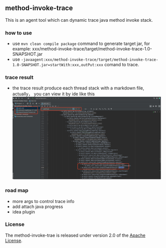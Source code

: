 ## method-invoke-trace
This is an agent tool which can dynamic trace java method invoke stack.
### how to use
- use ```mvn clean compile package``` command to generate target jar, for example: xxx/method-invoke-trace/target/method-invoke-trace-1.0-SNAPSHOT.jar
- use ```-javaagent:xxx/method-invoke-trace/target/method-invoke-trace-1.0-SNAPSHOT.jar=startWith:xxx,outPut:xxx``` comand to trace.
### trace result
- the trace result produce each thread stack with a markdown file, actually， you can view it by ide like this
  ![avatar](imgs/example.jpeg)
### road map
- more args to control trace info
- add attach java progress 
- idea plugin
### License
The method-invoke-trae is released under version 2.0 of the [Apache License](https://www.apache.org/licenses/LICENSE-2.0).